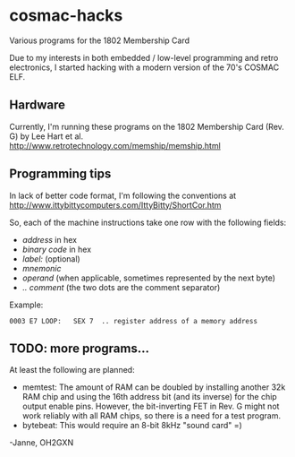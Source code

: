 # cosmac-hacks
Various programs for the 1802 Membership Card

Due to my interests in both embedded / low-level programming and 
retro electronics, I started hacking with a modern version of the
70's COSMAC ELF.

## Hardware
Currently, I'm running these programs on the 1802 Membership Card (Rev. G) 
by Lee Hart et al.
http://www.retrotechnology.com/memship/memship.html

## Programming tips
In lack of better code format, I'm following the conventions at
http://www.ittybittycomputers.com/IttyBitty/ShortCor.htm

So, each of the machine instructions take one row with the following fields:
- *address* in hex
- *binary code* in hex
- *label:* (optional)
- *mnemonic*
- *operand* (when applicable, sometimes represented by the next byte)
- *.. comment* (the two dots are the comment separator)

Example:
```
0003 E7 LOOP:   SEX 7  .. register address of a memory address
```

## TODO: more programs...
At least the following are planned:
- memtest: The amount of RAM can be doubled by installing another 32k RAM
  chip and using the 16th address bit (and its inverse) for the chip output 
  enable pins. However, the bit-inverting FET in Rev. G might not work 
  reliably with all RAM chips, so there is a need for a test program.
- bytebeat: This would require an 8-bit 8kHz "sound card" =)


-Janne, OH2GXN
